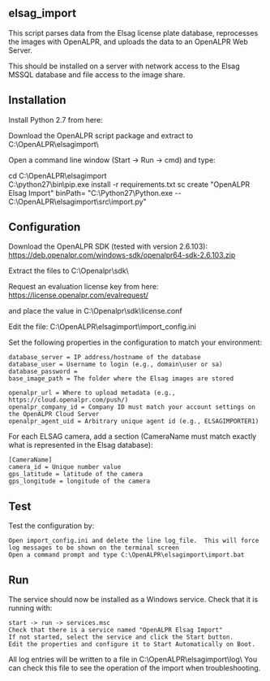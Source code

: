 elsag_import
----------------

This script parses data from the Elsag license plate database, reprocesses the images with OpenALPR, and uploads the data to an OpenALPR Web Server.

This should be installed on a server with network access to the Elsag MSSQL database and file access to the image share.  

Installation
-------------

Install Python 2.7 from here:

Download the OpenALPR script package and extract to C:\OpenALPR\elsagimport\

Open a command line window (Start -> Run -> cmd) and type:

cd C:\OpenALPR\elsagimport\
C:\python27\bin\pip.exe install -r requirements.txt
sc create "OpenALPR Elsag Import" binPath= "C:\Python27\Python.exe --C:\OpenALPR\elsagimport\src\import.py"

Configuration
--------------

Download the OpenALPR SDK (tested with version 2.6.103):
https://deb.openalpr.com/windows-sdk/openalpr64-sdk-2.6.103.zip

Extract the files to C:\Openalpr\sdk\

Request an evaluation license key from here:
https://license.openalpr.com/evalrequest/

and place the value in C:\Openalpr\sdk\license.conf

Edit the file:
C:\OpenALPR\elsagimport\import_config.ini

Set the following properties in the configuration to match your environment:

	database_server = IP address/hostname of the database
	database_user = Username to login (e.g., domain\user or sa)
	database_password = 
	base_image_path = The folder where the Elsag images are stored

	openalpr_url = Where to upload metadata (e.g., https://cloud.openalpr.com/push/)
	openalpr_company_id = Company ID must match your account settings on the OpenALPR Cloud Server
	openalpr_agent_uid = Arbitrary unique agent id (e.g., ELSAGIMPORTER1)

For each ELSAG camera, add a section (CameraName must match exactly what is represented in the Elsag database):

	[CameraName]
	camera_id = Unique number value
	gps_latitude = latitude of the camera
	gps_longitude = longitude of the camera


Test
-------

Test the configuration by:

    Open import_config.ini and delete the line log_file.  This will force log messages to be shown on the terminal screen
    Open a command prompt and type C:\OpenALPR\elsagimport\import.bat

Run
------

The service should now be installed as a Windows service.  Check that it is running with:

    start -> run -> services.msc
    Check that there is a service named "OpenALPR Elsag Import"
    If not started, select the service and click the Start button.
    Edit the properties and configure it to Start Automatically on Boot.

All log entries will be written to a file in C:\OpenALPR\elsagimport\log\  You can check this file to see the operation of the import when troubleshooting.